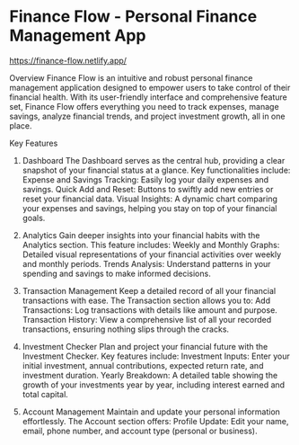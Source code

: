 # Finance Flow - Personal Finance Management App
https://finance-flow.netlify.app/

Overview
Finance Flow is an intuitive and robust personal finance management application designed to empower users to take control of their financial health. With its user-friendly interface and comprehensive feature set, Finance Flow offers everything you need to track expenses, manage savings, analyze financial trends, and project investment growth, all in one place.

Key Features
1. Dashboard
The Dashboard serves as the central hub, providing a clear snapshot of your financial status at a glance. Key functionalities include:
Expense and Savings Tracking: Easily log your daily expenses and savings.
Quick Add and Reset: Buttons to swiftly add new entries or reset your financial data.
Visual Insights: A dynamic chart comparing your expenses and savings, helping you stay on top of your financial goals.

2. Analytics
Gain deeper insights into your financial habits with the Analytics section. This feature includes:
Weekly and Monthly Graphs: Detailed visual representations of your financial activities over weekly and monthly periods.
Trends Analysis: Understand patterns in your spending and savings to make informed decisions.

3. Transaction Management
Keep a detailed record of all your financial transactions with ease. The Transaction section allows you to:
Add Transactions: Log transactions with details like amount and purpose.
Transaction History: View a comprehensive list of all your recorded transactions, ensuring nothing slips through the cracks.

4. Investment Checker
Plan and project your financial future with the Investment Checker. Key features include:
Investment Inputs: Enter your initial investment, annual contributions, expected return rate, and investment duration.
Yearly Breakdown: A detailed table showing the growth of your investments year by year, including interest earned and total capital.

5. Account Management
Maintain and update your personal information effortlessly. The Account section offers:
Profile Update: Edit your name, email, phone number, and account type (personal or business).
